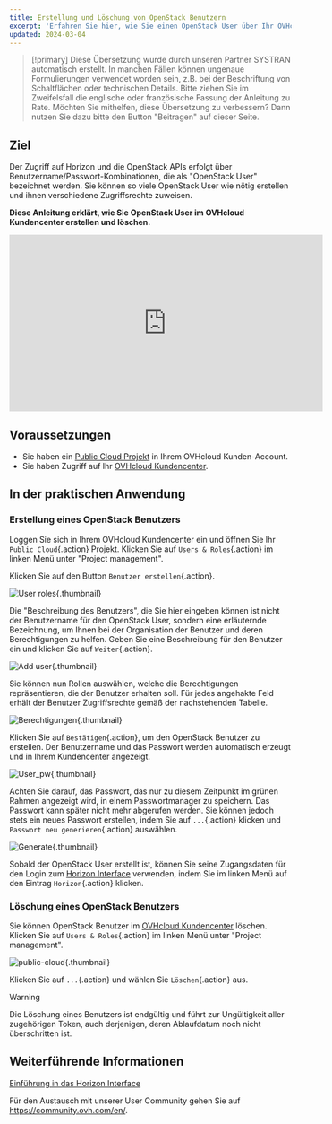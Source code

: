 ```yaml
---
title: Erstellung und Löschung von OpenStack Benutzern
excerpt: 'Erfahren Sie hier, wie Sie einen OpenStack User über Ihr OVHcloud Kundencenter erstellen und löschen'
updated: 2024-03-04
---
```


> [!primary]
> Diese Übersetzung wurde durch unseren Partner SYSTRAN automatisch erstellt. In manchen Fällen können ungenaue Formulierungen verwendet worden sein, z.B. bei der Beschriftung von Schaltflächen oder technischen Details. Bitte ziehen Sie im Zweifelsfall die englische oder französische Fassung der Anleitung zu Rate. Möchten Sie mithelfen, diese Übersetzung zu verbessern? Dann nutzen Sie dazu bitte den Button "Beitragen" auf dieser Seite.
>

## Ziel

Der Zugriff auf Horizon und die OpenStack APIs erfolgt über Benutzername/Passwort-Kombinationen, die als "OpenStack User" bezeichnet werden. Sie können so viele OpenStack User wie nötig erstellen und ihnen verschiedene Zugriffsrechte zuweisen.

**Diese Anleitung erklärt, wie Sie OpenStack User im OVHcloud Kundencenter erstellen und löschen.**

<iframe class="video" width="560" height="315" src="https://www.youtube.com/embed/NC69nrb6QlA" title="YouTube video player" frameborder="0" allow="accelerometer; autoplay; clipboard-write; encrypted-media; gyroscope; picture-in-picture" allowfullscreen></iframe>

## Voraussetzungen

- Sie haben ein [Public Cloud Projekt](https://www.ovhcloud.com/de/public-cloud) in Ihrem OVHcloud Kunden-Account.
- Sie haben Zugriff auf Ihr [OVHcloud Kundencenter](/links/manager).

## In der praktischen Anwendung

### Erstellung eines OpenStack Benutzers

Loggen Sie sich in Ihrem OVHcloud Kundencenter ein und öffnen Sie Ihr `Public Cloud`{.action} Projekt. Klicken Sie auf `Users & Roles`{.action} im linken Menü unter "Project management". 

Klicken Sie auf den Button `Benutzer erstellen`{.action}.

![User roles](images/users_roles.png){.thumbnail}

Die "Beschreibung des Benutzers", die Sie hier eingeben können ist nicht der Benutzername für den OpenStack User, sondern eine erläuternde Bezeichnung, um Ihnen bei der Organisation der Benutzer und deren Berechtigungen zu helfen. Geben Sie eine Beschreibung für den Benutzer ein und klicken Sie auf `Weiter`{.action}.

![Add user](images/adduser.png){.thumbnail}

Sie können nun Rollen auswählen, welche die Berechtigungen repräsentieren, die der Benutzer erhalten soll. Für jedes angehakte Feld erhält der Benutzer Zugriffsrechte gemäß der nachstehenden Tabelle.

![Berechtigungen](images/permissions.png){.thumbnail}

Klicken Sie auf `Bestätigen`{.action}, um den OpenStack Benutzer zu erstellen. Der Benutzername und das Passwort werden automatisch erzeugt und in Ihrem Kundencenter angezeigt.

![User_pw](images/user_pw.png){.thumbnail}

Achten Sie darauf, das Passwort, das nur zu diesem Zeitpunkt im grünen Rahmen angezeigt wird, in einem Passwortmanager zu speichern. Das Passwort kann später nicht mehr abgerufen werden. Sie können jedoch stets ein neues Passwort erstellen, indem Sie auf `...`{.action} klicken und `Passwort neu generieren`{.action} auswählen.

![Generate](images/generatepw.png){.thumbnail}

Sobald der OpenStack User erstellt ist, können Sie seine Zugangsdaten für den Login zum [Horizon Interface](/pages/public_cloud/compute/introducing_horizon) verwenden, indem Sie im linken Menü auf den Eintrag `Horizon`{.action} klicken.

### Löschung eines OpenStack Benutzers

Sie können OpenStack Benutzer im [OVHcloud Kundencenter](/links/manager) löschen. Klicken Sie auf `Users & Roles`{.action} im linken Menü unter "Project management". 

![public-cloud](images/delete.png){.thumbnail}

Klicken Sie auf `...`{.action} und wählen Sie `Löschen`{.action} aus.

> [!warning]
>
> Die Löschung eines Benutzers ist endgültig und führt zur Ungültigkeit aller zugehörigen Token, auch derjenigen, deren Ablaufdatum noch nicht überschritten ist.
> 

## Weiterführende Informationen

[Einführung in das Horizon Interface](/pages/public_cloud/compute/introducing_horizon)

Für den Austausch mit unserer User Community gehen Sie auf <https://community.ovh.com/en/>.
